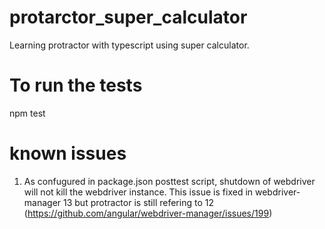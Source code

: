 # protarctor_super_calculator
Learning protractor with typescript using super calculator. 


# To run the tests
npm test  


# known issues
1. As confugured in package.json posttest script, shutdown of webdriver will not kill the webdriver instance. This issue is fixed in webdriver-manager 13 but protractor is still refering to 12 (https://github.com/angular/webdriver-manager/issues/199)